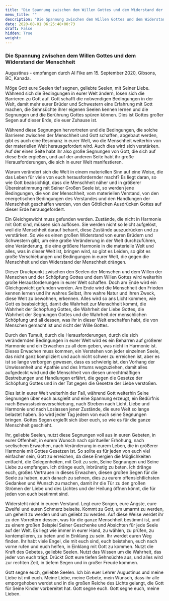 ```yaml
---
title: "Die Spannung zwischen dem Willen Gottes und dem Widerstand der Menschheit"
menu_title: ""
description: "Die Spannung zwischen dem Willen Gottes und dem Widerstand der Menschheit"
date: 2020-08-01 06:25:48+00:73
draft: False
hidden: True
weight:
---
```

### Die Spannung zwischen dem Willen Gottes und dem Widerstand der Menschheit

Augustinus - empfangen durch Al Fike am 15. September 2020, Gibsons, BC, Kanada.

Möge Gott eure Seelen tief segnen, geliebte Seelen, mit Seiner Liebe. Während sich die Bedingungen in eurer Welt ändern, lösen sich die Barrieren zu Gott auf. Gott schafft die notwendigen Bedingungen in der Welt, damit mehr eurer Brüder und Schwestern eine Erfahrung mit Gott machen, die Sehnsüchte ihrer eigenen Seelen kennen lernen und die Segnungen und die Berührung Gottes spüren können. Dies ist Gottes großer Segen auf dieser Erde, die euer Zuhause ist.

Während diese Segnungen hervortreten und die Bedingungen, die solche Barrieren zwischen der Menschheit und Gott schaffen, abgebaut werden, gibt es auch eine Resonanz in eurer Welt, wo die Menschheit weiterhin von der materiellen Welt herausgefordert wird. Auch dies wird sich verstärken. Auf der einen Seite habt ihr also große Segnungen von Gott, die sich auf diese Erde ergießen, und auf der anderen Seite habt ihr große Herausforderungen, die sich in eurer Welt manifestieren.

Warum verändert sich die Welt in einem materiellen Sinn auf eine Weise, die das Leben für viele von euch herausfordernder macht? Es liegt daran, so wie Gott beabsichtigt, dass die Menschheit näher und in größerer Übereinstimmung mit Seiner Großen Seele ist, so werden jene Bedingungen, die von der Menschheit, vom materiellen Verstand, von den energetischen Bedingungen des Verstandes und den Handlungen der Menschheit geschaffen werden, von den Göttlichen Ausdrücken Gottes auf dieser Erde herausgefordert.

Ein Gleichgewicht muss gefunden werden. Zustände, die nicht in Harmonie mit Gott sind, müssen sich auflösen. Sie werden nicht so leicht aufgelöst, weil die Menschheit darauf beharrt, diese Zustände auszudrücken und zu verstärken. So wie es einen großen Widerstand von euren Brüdern und Schwestern gibt, um eine große Veränderung in der Welt durchzuführen, eine Veränderung, die eine größere Harmonie in die materielle Welt und alles, was in dieser Welt ist, bringen wird, so gibt es Leiden, so gibt es große Verschiebungen und Bedingungen in eurer Welt, die gegen die Menschheit und den Widerstand der Menschheit drängen.

Dieser Druckpunkt zwischen den Seelen der Menschen und dem Willen der Menschen und der Schöpfung Gottes und dem Willen Gottes wird weiterhin große Herausforderungen in eurer Welt schaffen. Doch am Ende wird ein Gleichgewicht gefunden werden. Am Ende wird die Menschheit den Frieden kennen lernen und ihr wahres Selbst, ihre wahre Natur und ihren Zweck, diese Welt zu bewohnen, erkennen. Alles wird so ans Licht kommen, wie Gott es beabsichtigt, damit die Wahrheit zur Menschheit kommt, die Wahrheit der Schöpfung Gottes, die Wahrheit der Liebe Gottes, die Wahrheit der Segnungen Gottes und die Wahrheit der menschlichen Schöpfung und all dessen, was ihr in dieser Welt erschaffen habt, die von Menschen gemacht ist und nicht der Wille Gottes.

Durch den Tumult, durch die Herausforderungen, durch die sich verändernden Bedingungen in eurer Welt wird es ein Beharren auf größerer Harmonie und ein Erwachen zu all dem geben, was nicht in Harmonie ist. Dieses Erwachen muss kommen, ein Verstehen von jeder einzelnen Seele, das nicht ganz kompliziert und auch nicht schwer zu erreichen ist, aber es ist so lange verborgen gewesen, dass es schwierig ist, den Vorhang der Unwissenheit und Apathie und des Irrtums wegzuziehen, damit alles aufgedeckt wird und die Menschheit von diesen unrechtmäßigen Bestrebungen und Handlungen erfährt, die gegen die Gesetze der Schöpfung Gottes und in der Tat gegen die Gesetze der Liebe verstoßen.

Dies ist in eurer Welt weiterhin der Fall, während Gott weiterhin Seine Segnungen über euch ausgießt und eine Spannung erzeugt, ein Bedürfnis nach Bewusstseinsverschiebung, nach Streben nach Licht, Liebe und Harmonie und nach Loslassen jener Zustände, die eure Welt so lange belastet haben. So wird jeder Tag jedem von euch seine Segnungen bringen. Gottes Segen ergießt sich über euch, so wie es für die ganze Menschheit geschieht.

Ihr, geliebte Seelen, nutzt diese Segnungen voll aus in euren Gebeten, in eurer Offenheit, in eurem Wunsch nach spiritueller Erhöhung, nach seelischem Erwachen, nach Veränderung in eurem Leben, die in größerer Harmonie mit Gottes Gesetzen ist. So sollte es für jeden von euch viel einfacher sein, Gott zu erreichen, da diese Energien die Möglichkeiten entfacht, die Gelegenheiten, mit Gott zu sein, Seine Segnungen und Seine Liebe zu empfangen. Ich dränge euch, inbrünstig zu beten. Ich dränge euch, großes Vertrauen in dieses Erwachen, diesen großen Segen für die Seele zu haben, euch danach zu sehnen, dies zu eurem offensichtlichsten Gedanken und Wunsch zu machen, damit ihr die Tür zu den großen Strömen der Liebe und des Lichtes und der Heilung öffnen könnt, die für jeden von euch bestimmt sind.

Widersteht nicht in eurem Verstand. Legt eure Sorgen, eure Ängste, eure Zweifel und euren Schmerz beiseite. Kommt zu Gott, um umarmt zu werden, um geheilt zu werden und um geliebt zu werden. Auf diese Weise werdet ihr zu den Vorreitern dessen, was für die ganze Menschheit bestimmt ist, und zu einem großen Beispiel Seiner Geschenke und Absichten für jede Seele auf der Welt. Es liegt wie immer in eurer Hand, zu wählen, zu prüfen, zu kontemplieren, zu beten und in Einklang zu sein. Ihr werdet euren Weg finden. Ihr habt viele Engel, die mit euch sind, euch beistehen, euch nach vorne rufen und euch helfen, in Einklang mit Gott zu kommen. Nutzt die Kraft des Gebetes, geliebte Seelen. Nutzt das Wissen um die Wahrheit, das jeder von euch trägt. Drückt Gott eure tiefen Sehnsüchte aus, und alles wird zur rechten Zeit, in tiefem Segen und in großer Freude kommen.

Gott segne euch, geliebte Seelen. Ich bin euer Lehrer Augustinus und meine Liebe ist mit euch. Meine Liebe, meine Gebete, mein Wunsch, dass ihr alle emporgehoben werdet und in die großen Reiche des Lichts gelangt, die Gott für Seine Kinder vorbereitet hat. Gott segne euch. Gott segne euch, meine Lieben.
